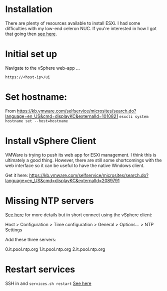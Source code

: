 # Installation

There are plenty of resources available to install ESXi. I had some
difficulties with my low-end celeron NUC. If you're interested in
how I got that going then [see here](esxi-nuc5cpyh.md).

# Initial set up
Navigate to the vSphere web-app ...

    https://<host-ip>/ui

# Set hostname:
From https://kb.vmware.com/selfservice/microsites/search.do?language=en_US&cmd=displayKC&externalId=1010821
`esxcli system hostname set --host=hostname`

# Install vSphere Client
VMWare is trying to push its web app for ESXi management. I think this is
ultimately a good thing. However, there are still some shortcomings with the
web interface so it can be useful to have the native Windows client.

Get it here:
https://kb.vmware.com/selfservice/microsites/search.do?language=en_US&cmd=displayKC&externalId=2089791

# Missing NTP servers
[See here](https://communities.vmware.com/thread/505146?tstart=0) for more
details but in short connect using the vSphere client:

Host > Configuration > Time configuration > General > Options... > NTP Settings

Add these three servers:

0.it.pool.ntp.org
1.it.pool.ntp.org
2.it.pool.ntp.org

# Restart services

SSH in and `services.sh restart`
[See here](https://serverfault.com/questions/196928/cant-connect-to-esxi-with-vsphere-client)

